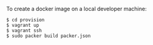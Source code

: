 To create a docker image on a local developer machine:

    $ cd provision
    $ vagrant up
    $ vagrant ssh
    $ sudo packer build packer.json
